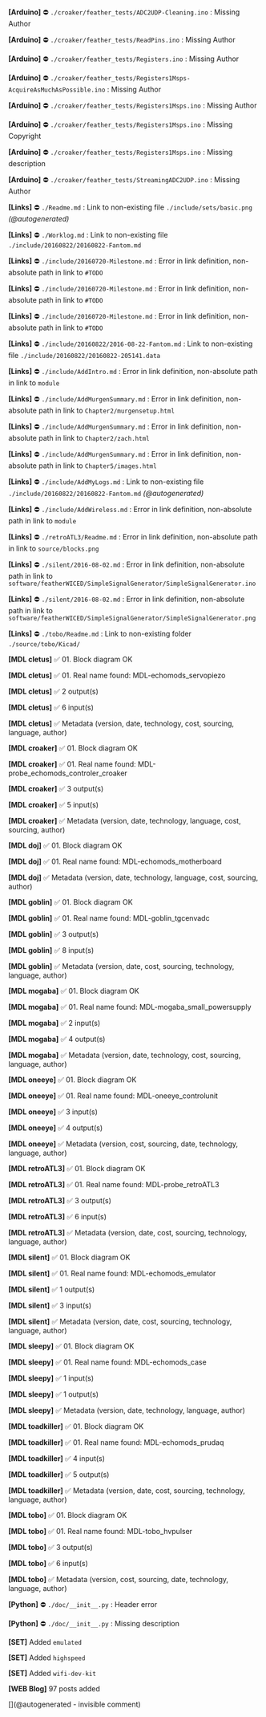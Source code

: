 __[Arduino]__ :no_entry: `./croaker/feather_tests/ADC2UDP-Cleaning.ino` : Missing Author 

__[Arduino]__ :no_entry: `./croaker/feather_tests/ReadPins.ino` : Missing Author 

__[Arduino]__ :no_entry: `./croaker/feather_tests/Registers.ino` : Missing Author 

__[Arduino]__ :no_entry: `./croaker/feather_tests/Registers1Msps-AcquireAsMuchAsPossible.ino` : Missing Author 

__[Arduino]__ :no_entry: `./croaker/feather_tests/Registers1Msps.ino` : Missing Author 

__[Arduino]__ :no_entry: `./croaker/feather_tests/Registers1Msps.ino` : Missing Copyright 

__[Arduino]__ :no_entry: `./croaker/feather_tests/Registers1Msps.ino` : Missing description

__[Arduino]__ :no_entry: `./croaker/feather_tests/StreamingADC2UDP.ino` : Missing Author 

__[Links]__ :no_entry: `./Readme.md` : Link to non-existing file `./include/sets/basic.png` _(@autogenerated)_

__[Links]__ :no_entry: `./Worklog.md` : Link to non-existing file `./include/20160822/20160822-Fantom.md`

__[Links]__ :no_entry: `./include/20160720-Milestone.md` : Error in link definition, non-absolute path in link to `#TODO`

__[Links]__ :no_entry: `./include/20160720-Milestone.md` : Error in link definition, non-absolute path in link to `#TODO`

__[Links]__ :no_entry: `./include/20160720-Milestone.md` : Error in link definition, non-absolute path in link to `#TODO`

__[Links]__ :no_entry: `./include/20160822/2016-08-22-Fantom.md` : Link to non-existing file `./include/20160822/20160822-205141.data`

__[Links]__ :no_entry: `./include/AddIntro.md` : Error in link definition, non-absolute path in link to `module`

__[Links]__ :no_entry: `./include/AddMurgenSummary.md` : Error in link definition, non-absolute path in link to `Chapter2/murgensetup.html`

__[Links]__ :no_entry: `./include/AddMurgenSummary.md` : Error in link definition, non-absolute path in link to `Chapter2/zach.html`

__[Links]__ :no_entry: `./include/AddMurgenSummary.md` : Error in link definition, non-absolute path in link to `Chapter5/images.html`

__[Links]__ :no_entry: `./include/AddMyLogs.md` : Link to non-existing file `./include/20160822/20160822-Fantom.md` _(@autogenerated)_

__[Links]__ :no_entry: `./include/AddWireless.md` : Error in link definition, non-absolute path in link to `module`

__[Links]__ :no_entry: `./retroATL3/Readme.md` : Error in link definition, non-absolute path in link to `source/blocks.png`

__[Links]__ :no_entry: `./silent/2016-08-02.md` : Error in link definition, non-absolute path in link to `software/featherWICED/SimpleSignalGenerator/SimpleSignalGenerator.ino`

__[Links]__ :no_entry: `./silent/2016-08-02.md` : Error in link definition, non-absolute path in link to `software/featherWICED/SimpleSignalGenerator/SimpleSignalGenerator.png`

__[Links]__ :no_entry: `./tobo/Readme.md` : Link to non-existing folder `./source/tobo/Kicad/`

__[MDL cletus]__ :white_check_mark: 01. Block diagram OK


__[MDL cletus]__ :white_check_mark: 01. Real name found: MDL-echomods_servopiezo


__[MDL cletus]__ :white_check_mark: 2 output(s)


__[MDL cletus]__ :white_check_mark: 6 input(s)


__[MDL cletus]__ :white_check_mark: Metadata (version, date, technology, cost, sourcing, language, author)


__[MDL croaker]__ :white_check_mark: 01. Block diagram OK


__[MDL croaker]__ :white_check_mark: 01. Real name found: MDL-probe_echomods_controler_croaker


__[MDL croaker]__ :white_check_mark: 3 output(s)


__[MDL croaker]__ :white_check_mark: 5 input(s)


__[MDL croaker]__ :white_check_mark: Metadata (version, date, technology, language, cost, sourcing, author)


__[MDL doj]__ :white_check_mark: 01. Block diagram OK


__[MDL doj]__ :white_check_mark: 01. Real name found: MDL-echomods_motherboard


__[MDL doj]__ :white_check_mark: Metadata (version, date, technology, language, cost, sourcing, author)


__[MDL goblin]__ :white_check_mark: 01. Block diagram OK


__[MDL goblin]__ :white_check_mark: 01. Real name found: MDL-goblin_tgcenvadc


__[MDL goblin]__ :white_check_mark: 3 output(s)


__[MDL goblin]__ :white_check_mark: 8 input(s)


__[MDL goblin]__ :white_check_mark: Metadata (version, date, cost, sourcing, technology, language, author)


__[MDL mogaba]__ :white_check_mark: 01. Block diagram OK


__[MDL mogaba]__ :white_check_mark: 01. Real name found: MDL-mogaba_small_powersupply


__[MDL mogaba]__ :white_check_mark: 2 input(s)


__[MDL mogaba]__ :white_check_mark: 4 output(s)


__[MDL mogaba]__ :white_check_mark: Metadata (version, date, technology, cost, sourcing, language, author)


__[MDL oneeye]__ :white_check_mark: 01. Block diagram OK


__[MDL oneeye]__ :white_check_mark: 01. Real name found: MDL-oneeye_controlunit


__[MDL oneeye]__ :white_check_mark: 3 input(s)


__[MDL oneeye]__ :white_check_mark: 4 output(s)


__[MDL oneeye]__ :white_check_mark: Metadata (version, cost, sourcing, date, technology, language, author)


__[MDL retroATL3]__ :white_check_mark: 01. Block diagram OK


__[MDL retroATL3]__ :white_check_mark: 01. Real name found: MDL-probe_retroATL3


__[MDL retroATL3]__ :white_check_mark: 3 output(s)


__[MDL retroATL3]__ :white_check_mark: 6 input(s)


__[MDL retroATL3]__ :white_check_mark: Metadata (version, date, cost, sourcing, technology, language, author)


__[MDL silent]__ :white_check_mark: 01. Block diagram OK


__[MDL silent]__ :white_check_mark: 01. Real name found: MDL-echomods_emulator


__[MDL silent]__ :white_check_mark: 1 output(s)


__[MDL silent]__ :white_check_mark: 3 input(s)


__[MDL silent]__ :white_check_mark: Metadata (version, date, cost, sourcing, technology, language, author)


__[MDL sleepy]__ :white_check_mark: 01. Block diagram OK


__[MDL sleepy]__ :white_check_mark: 01. Real name found: MDL-echomods_case


__[MDL sleepy]__ :white_check_mark: 1 input(s)


__[MDL sleepy]__ :white_check_mark: 1 output(s)


__[MDL sleepy]__ :white_check_mark: Metadata (version, date, technology, language, author)


__[MDL toadkiller]__ :white_check_mark: 01. Block diagram OK


__[MDL toadkiller]__ :white_check_mark: 01. Real name found: MDL-echomods_prudaq


__[MDL toadkiller]__ :white_check_mark: 4 input(s)


__[MDL toadkiller]__ :white_check_mark: 5 output(s)


__[MDL toadkiller]__ :white_check_mark: Metadata (version, date, cost, sourcing, technology, language, author)


__[MDL tobo]__ :white_check_mark: 01. Block diagram OK


__[MDL tobo]__ :white_check_mark: 01. Real name found: MDL-tobo_hvpulser


__[MDL tobo]__ :white_check_mark: 3 output(s)


__[MDL tobo]__ :white_check_mark: 6 input(s)


__[MDL tobo]__ :white_check_mark: Metadata (version, cost, sourcing, date, technology, language, author)


__[Python]__ :no_entry: `./doc/__init__.py` : Header error 

__[Python]__ :no_entry: `./doc/__init__.py` : Missing description

__[SET]__ Added `emulated`


__[SET]__ Added `highspeed`


__[SET]__ Added `wifi-dev-kit`


__[WEB Blog]__ 97 posts added

[](@autogenerated - invisible comment)